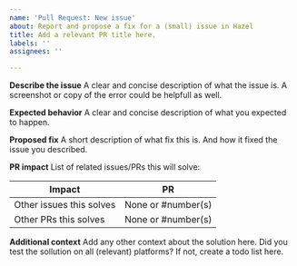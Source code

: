 ```yaml
---
name: 'Pull Request: New issue'
about: Report and propose a fix for a (small) issue in Hazel
title: Add a relevant PR title here.
labels: ''
assignees: ''

---
```


 **Describe the issue**
A clear and concise description of what the issue is.
A screenshot or copy of the error could be helpfull as well.

 **Expected behavior**
A clear and concise description of what you expected to happen.

 **Proposed fix**
A short description of what fix this is. And how it fixed the issue you described.

  **PR impact**
List of related issues/PRs this will solve:

 Impact                   | PR
------------------------ | ------
Other issues this solves | None or #number(s)
Other PRs this solves    | None or #number(s)

  **Additional context**
Add any other context about the solution here. Did you test the sollution on all (relevant) platforms?
If not, create a todo list here.
